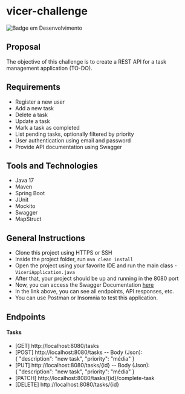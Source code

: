 # vicer-challenge
![Badge em Desenvolvimento](http://img.shields.io/static/v1?label=STATUS&message=EM%20DESENVOLVIMENTO&color=GREEN&style=for-the-badge)
## Proposal
The objective of this challenge is to create a REST API for a task management application (TO-DO). 
## Requirements
- Register a new user
- Add a new task
- Delete a task
- Update a task
- Mark a task as completed
- List pending tasks, optionally filtered by priority
- User authentication using email and password
- Provide API documentation using Swagger
## Tools and Technologies
- Java 17
- Maven
- Spring Boot
- JUnit
- Mockito
- Swagger
- MapStruct
## General Instructions
- Clone this project using HTTPS or SSH
- Inside the project folder, run `mvn clean install`
- Open the project using your favorite IDE and run the main class - `ViceriApplication.java`
- After that, your project should be up and running in the 8080 port
- Now, you can access the Swagger Documentation [here](http://localhost:8080/swagger-ui/index.html#/)
- In the link above, you can see all endpoints, API responses, etc.
- You can use Postman or Insomnia to test this application.

## Endpoints
#### Tasks
- [GET] http://localhost:8080/tasks 
- [POST] http://localhost:8080/tasks
  -- Body (Json):  
{
	"description": "new task",
	"priority": "média"
}
- [PUT] http://localhost:8080/tasks/{id}
  -- Body (Json):  
{
	"description": "new task",
	"priority": "média"
}
- [PATCH] http://localhost:8080/tasks/{id}/complete-task
- [DELETE] http://localhost:8080/tasks/{id}
